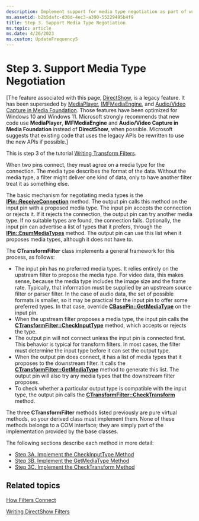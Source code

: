 ```yaml
---
description: Implement support for media type negotiation as part of writing a transform filter. The media type describes the format of the data.
ms.assetid: b2b5dafc-d38d-4ec3-a390-55229495b4f9
title: Step 3. Support Media Type Negotiation
ms.topic: article
ms.date: 4/26/2023
ms.custom: UpdateFrequency5
---
```


# Step 3. Support Media Type Negotiation

\[The feature associated with this page, [DirectShow](/windows/win32/directshow/directshow), is a legacy feature. It has been superseded by [MediaPlayer](/uwp/api/Windows.Media.Playback.MediaPlayer), [IMFMediaEngine](/windows/win32/api/mfmediaengine/nn-mfmediaengine-imfmediaengine), and [Audio/Video Capture in Media Foundation](windows/win32/medfound/audio-video-capture-in-media-foundation). Those features have been optimized for Windows 10 and Windows 11. Microsoft strongly recommends that new code use **MediaPlayer**, **IMFMediaEngine** and **Audio/Video Capture in Media Foundation** instead of **DirectShow**, when possible. Microsoft suggests that existing code that uses the legacy APIs be rewritten to use the new APIs if possible.\]

This is step 3 of the tutorial [Writing Transform Filters](writing-transform-filters.md).

When two pins connect, they must agree on a media type for the connection. The media type describes the format of the data. Without the media type, a filter might deliver one kind of data, only to have another filter treat it as something else.

The basic mechanism for negotiating media types is the [**IPin::ReceiveConnection**](/windows/desktop/api/Strmif/nf-strmif-ipin-receiveconnection) method. The output pin calls this method on the input pin with a proposed media type. The input pin accepts the connection or rejects it. If it rejects the connection, the output pin can try another media type. If no suitable types are found, the connection fails. Optionally, the input pin can advertise a list of types that it prefers, through the [**IPin::EnumMediaTypes**](/windows/desktop/api/Strmif/nf-strmif-ipin-enummediatypes) method. The output pin can use this list when it proposes media types, although it does not have to.

The **CTransformFilter** class implements a general framework for this process, as follows:

-   The input pin has no preferred media types. It relies entirely on the upstream filter to propose the media type. For video data, this makes sense, because the media type includes the image size and the frame rate. Typically, that information must be supplied by an upstream source filter or parser filter. In the case of audio data, the set of possible formats is smaller, so it may be practical for the input pin to offer some preferred types. In that case, override [**CBasePin::GetMediaType**](cbasepin-getmediatype.md) on the input pin.
-   When the upstream filter proposes a media type, the input pin calls the [**CTransformFilter::CheckInputType**](ctransformfilter-checkinputtype.md) method, which accepts or rejects the type.
-   The output pin will not connect unless the input pin is connected first. This behavior is typical for transform filters. In most cases, the filter must determine the input type before it can set the output type.
-   When the output pin does connect, it has a list of media types that it proposes to the downstream filter. It calls the [**CTransformFilter::GetMediaType**](ctransformfilter-getmediatype.md) method to generate this list. The output pin will also try any media types that the downstream filter proposes.
-   To check whether a particular output type is compatible with the input type, the output pin calls the [**CTransformFilter::CheckTransform**](ctransformfilter-checktransform.md) method.

The three **CTransformFilter** methods listed previously are pure virtual methods, so your derived class must implement them. None of these methods belongs to a COM interface; they are simply part of the implementation provided by the base classes.

The following sections describe each method in more detail:

-   [Step 3A. Implement the CheckInputType Method](step-3a--implement-the-checkinputtype-method.md)
-   [Step 3B. Implement the GetMediaType Method](step-3b--implement-the-getmediatype-method.md)
-   [Step 3C. Implement the CheckTransform Method](step-3c--implement-the-checktransform-method.md)

## Related topics

<dl> <dt>

[How Filters Connect](how-filters-connect.md)
</dt> <dt>

[Writing DirectShow Filters](writing-directshow-filters.md)
</dt> </dl>

 

 



